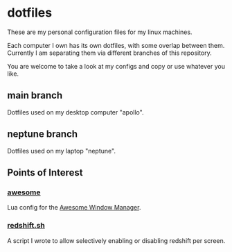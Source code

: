 # dotfiles

These are my personal configuration files for my linux machines.

Each computer I own has its own dotfiles, with some overlap between them. Currently I am separating them via different branches of this repository.

You are welcome to take a look at my configs and copy or use whatever you like.

## main branch

Dotfiles used on my desktop computer "apollo".

## neptune branch

Dotfiles used on my laptop "neptune".

## Points of Interest

### [awesome](awesome/)

Lua config for the [Awesome Window Manager](https://awesomewm.org/).

### [redshift.sh](redshift/redshift.sh)

A script I wrote to allow selectively enabling or disabling redshift per screen.